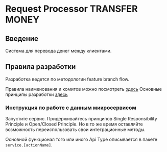 # Request Processor TRANSFER MONEY

## Введение

Система для перевода денег между клиентами.

## Правила разработки
Разработка ведется по методологии feature branch flow. 

Правила наименования и комитов можно посмотреть [здесь](https://confluence.beeline.kz/display/ESB/Branch+naming+and+commits)
Основные принципы разработки [здесь](https://confluence.beeline.kz/pages/viewpage.action?pageId=67087394)

### Инструкция по работе с данным микросервисом

Запустите сервис.
Придерживайтесь принципов Single Responsibility Principle и Open/Closed Principle. Но в 
то же время оставляйте возможность переиспользовать свои интеграционные методы.

Основной функционал того или иного Api Type описывается в пакете `service.[actionName]`.